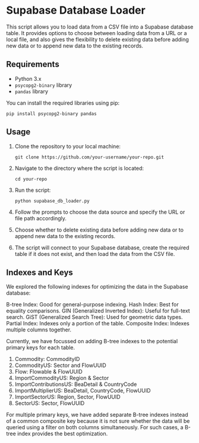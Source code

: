 # Supabase Database Loader

This script allows you to load data from a CSV file into a Supabase database table. It provides options to choose between loading data from a URL or a local file, and also gives the flexibility to delete existing data before adding new data or to append new data to the existing records.

## Requirements

- Python 3.x
- `psycopg2-binary` library
- `pandas` library

You can install the required libraries using pip:

```
pip install psycopg2-binary pandas
```

## Usage

1. Clone the repository to your local machine:

   ```
   git clone https://github.com/your-username/your-repo.git
   ```

2. Navigate to the directory where the script is located:

   ```
   cd your-repo
   ```

3. Run the script:

   ```
   python supabase_db_loader.py
   ```

4. Follow the prompts to choose the data source and specify the URL or file path accordingly.

5. Choose whether to delete existing data before adding new data or to append new data to the existing records.

6. The script will connect to your Supabase database, create the required table if it does not exist, and then load the data from the CSV file.



## Indexes and Keys

We explored the following indexes for optimizing the data in the Supabase database:

B-tree Index: Good for general-purpose indexing.
Hash Index: Best for equality comparisons.
GIN (Generalized Inverted Index): Useful for full-text search.
GiST (Generalized Search Tree): Used for geometric data types.
Partial Index: Indexes only a portion of the table.
Composite Index: Indexes multiple columns together.

Currently, we have focussed on adding B-tree indexes to the potential primary keys for each table.

1. Commodity: CommodityID
2. CommodityUS: Sector and FlowUUID
3. Flow: Flowable & FlowUUID
4. ImportCommodityUS: Region & Sector
5. ImportContributionsUS: BeaDetail & CountryCode
6. ImportMultiplierUS: BeaDetail, CountryCode, FlowUUID
7. ImportSectorUS: Region, Sector, FlowUUID
8. SectorUS: Sector, FlowUUID

For multiple primary keys, we have added separate B-tree indexes instead of a common composite key because it is not sure whether the data will be queried using a filter on both columns simultaneously. For such cases, a B-tree index provides the best optimization.